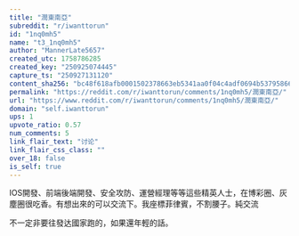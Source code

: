 ```yaml
---
title: "潤東南亞"
subreddit: "r/iwanttorun"
id: "1nq0mh5"
name: "t3_1nq0mh5"
author: "MannerLate5657"
created_utc: 1758786285
created_key: "250925074445"
capture_ts: "250927131120"
content_sha256: "bc48f618afb0001502378663eb5341aa0f04c4adf0694b53795866cbd5fa6ef9"
permalink: "https://reddit.com/r/iwanttorun/comments/1nq0mh5/潤東南亞/"
url: "https://www.reddit.com/r/iwanttorun/comments/1nq0mh5/潤東南亞/"
domain: "self.iwanttorun"
ups: 1
upvote_ratio: 0.57
num_comments: 5
link_flair_text: "讨论"
link_flair_css_class: ""
over_18: false
is_self: true
---
```


IOS開發、前端後端開發、安全攻防、運營經理等等這些精英人士，在博彩圈、灰塵圈很吃香。有想出來的可以交流下。我座標菲律賓，不割腰子。純交流

不一定非要往發达國家跑的，如果還年輕的話。
